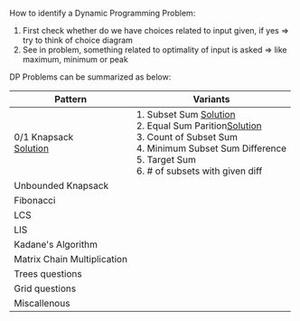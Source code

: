 How to identify a Dynamic Programming Problem:

1. First check whether do we have choices related to input given, if yes => try to think of choice diagram
2. See in problem, something related to optimality of input is asked => like maximum, minimum or peak


DP Problems can be summarized as below:


| Pattern | Variants |
| - | - |
| 0/1 Knapsack <br> [Solution](https://github.com/pranjalsaxena10/DSA-problems-solutions/blob/dynamic-programming/Dynamic-Programming/0-1_Knapsack/Solution.java) | 1. Subset Sum [Solution](https://github.com/pranjalsaxena10/DSA-problems-solutions/blob/dynamic-programming/Dynamic-Programming/Subset-sum-and-equal-sum-partition/Solution.java)<br>2. Equal Sum Parition[Solution](https://github.com/pranjalsaxena10/DSA-problems-solutions/blob/dynamic-programming/Dynamic-Programming/Subset-sum-and-equal-sum-partition/Solution.java)<br>3. Count of Subset Sum <br>4. Minimum Subset Sum Difference<br> 5. Target Sum<br> 6. # of subsets with given diff |
| Unbounded Knapsack |   |
| Fibonacci |   |
| LCS |   |
| LIS |   |
| Kadane's Algorithm |   |
| Matrix Chain Multiplication |   |
| Trees questions |   |
| Grid questions |   |
| Miscallenous |   |
